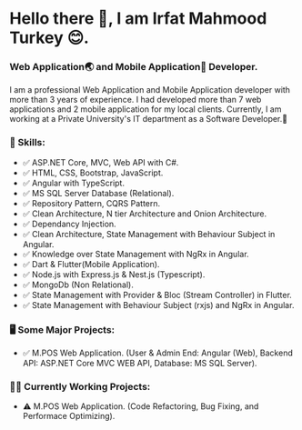 <h1>Hello there 👋, I am Irfat Mahmood Turkey 😊.</h1> 
<h3>Web Application🌏 and Mobile Application📱 Developer.</h3>

I am a professional Web Application and Mobile Application developer with more than 3 years of experience. I had developed more than 7 web applications and 2 mobile application for my local clients. Currently, I am working at a Private University's IT department as a Software Developer.🙂

### 🤹 Skills:
- ✅ ASP.NET Core, MVC, Web API with C#.
- ✅ HTML, CSS, Bootstrap, JavaScript. 
- ✅ Angular with TypeScript.
- ✅ MS SQL Server Database (Relational).
- ✅ Repository Pattern, CQRS Pattern.
- ✅ Clean Architecture, N tier Architecture and Onion Architecture.
- ✅ Dependancy Injection.
- ✅ Clean Architecture, State Management with Behaviour Subject in Angular.
- ✅ Knowledge over State Management with NgRx in Angular.
- ✅ Dart & Flutter(Mobile Application).
- ✅ Node.js with Express.js & Nest.js (Typescript).
- ✅ MongoDb (Non Relational).
- ✅ State Management with Provider & Bloc (Stream Controller) in Flutter.
- ✅ State Management with Behaviour Subject (rxjs) and NgRx in Angular.

### 🖥️ Some Major Projects:
- ✅ M.POS Web Application. (User & Admin End: Angular (Web), Backend API: ASP.NET Core MVC WEB API, Database: MS SQL Server).
  
### 🏃‍♂️ Currently Working Projects:
- ⚠️ M.POS Web Application. (Code Refactoring, Bug Fixing, and Performace Optimizing).
